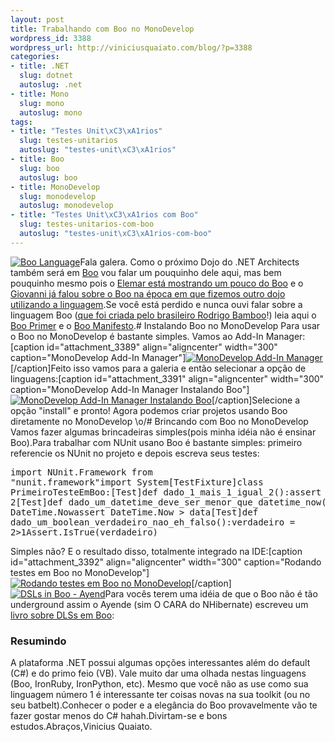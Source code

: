 ```yaml
--- 
layout: post
title: Trabalhando com Boo no MonoDevelop
wordpress_id: 3388
wordpress_url: http://viniciusquaiato.com/blog/?p=3388
categories: 
- title: .NET
  slug: dotnet
  autoslug: .net
- title: Mono
  slug: mono
  autoslug: mono
tags: 
- title: "Testes Unit\xC3\xA1rios"
  slug: testes-unitarios
  autoslug: "testes-unit\xC3\xA1rios"
- title: Boo
  slug: boo
  autoslug: boo
- title: MonoDevelop
  slug: monodevelop
  autoslug: monodevelop
- title: "Testes Unit\xC3\xA1rios com Boo"
  slug: testes-unitarios-com-boo
  autoslug: "testes-unit\xC3\xA1rios-com-boo"
---
```

[![](http://viniciusquaiato.com/blog/wp-content/uploads/2011/05/Boo-Language.png "Boo Language")](http://viniciusquaiato.com/blog/wp-content/uploads/2011/05/Boo-Language.png)Fala galera. Como o próximo Dojo do .NET Architects também será em [Boo](http://boo.codehaus.org/) vou falar um pouquinho dele aqui, mas bem pouquinho mesmo pois o [Elemar está mostrando um pouco do Boo](http://elemarjr.net/2011/04/23/vamos-aprender-boo-parte-1-fundamentos/) e o [Giovanni já falou sobre o Boo na época em que fizemos outro dojo utilizando a linguagem](http://blog.lambda3.com.br/2010/10/boo-muito-legal/).Se você está perdido e nunca ouvi falar sobre a linguagem Boo ([que foi criada pelo brasileiro Rodrigo Bamboo](http://en.wikipedia.org/wiki/Rodrigo_B._De_Oliveira)!) leia aqui o [Boo Primer](http://boo.codehaus.org/Boo+Primer) e o [Boo Manifesto](http://boo.codehaus.org/BooManifesto.pdf).# Instalando Boo no MonoDevelop
Para usar o Boo no MonoDevelop é bastante simples. Vamos ao Add-In Manager:[caption id="attachment_3389" align="aligncenter" width="300" caption="MonoDevelop Add-In Manager"][![MonoDevelop Add-In Manager](http://viniciusquaiato.com/blog/wp-content/uploads/2011/05/MonoDevelop-Add-In-Manager-300x43.png "MonoDevelop Add-In Manager")](http://viniciusquaiato.com/blog/wp-content/uploads/2011/05/MonoDevelop-Add-In-Manager.png)[/caption]Feito isso vamos para a galeria e então selecionar a opção de linguagens:[caption id="attachment_3391" align="aligncenter" width="300" caption="MonoDevelop Add-In Manager Instalando Boo"][![MonoDevelop Add-In Manager Instalando Boo](http://viniciusquaiato.com/blog/wp-content/uploads/2011/05/MonoDevelop-Add-In-Manager-Instalando-Boo1-300x222.png "MonoDevelop Add-In Manager Instalando Boo")](http://viniciusquaiato.com/blog/wp-content/uploads/2011/05/MonoDevelop-Add-In-Manager-Instalando-Boo1.png)[/caption]Selecione a opção "install" e pronto! Agora podemos criar projetos usando Boo diretamente no MonoDevelop \o/# Brincando com Boo no MonoDevelop
Vamos fazer algumas brincadeiras simples(pois minha idéia não é ensinar Boo).Para trabalhar com NUnit usano Boo é bastante simples: primeiro referencie os NUnit no projeto e depois escreva seus testes:<pre lang="boo">import NUnit.Framework from "nunit.framework"import System[TestFixture]class PrimeiroTesteEmBoo:[Test]def dado_1_mais_1_igual_2():assert 1 + 1 == 2[Test]def dado_um_datetime_deve_ser_menor_que_datetime_now():data = DateTime.Nowassert DateTime.Now > data[Test]def dado_um_boolean_verdadeiro_nao_eh_falso():verdadeiro = 2>1Assert.IsTrue(verdadeiro)</pre>Simples não? E o resultado disso, totalmente integrado na IDE:[caption id="attachment_3392" align="aligncenter" width="300" caption="Rodando testes em Boo no MonoDevelop"][![Rodando testes em Boo no MonoDevelop](http://viniciusquaiato.com/blog/wp-content/uploads/2011/05/Rodando-testes-em-Boo-no-MonoDevelop-300x202.png "Rodando testes em Boo no MonoDevelop")](http://viniciusquaiato.com/blog/wp-content/uploads/2011/05/Rodando-testes-em-Boo-no-MonoDevelop.png)[/caption][![](http://viniciusquaiato.com/blog/wp-content/uploads/2011/05/DSLs_in_Boo_rahien_cover150.jpg "DSLs in Boo - Ayend")](http://viniciusquaiato.com/blog/wp-content/uploads/2011/05/DSLs_in_Boo_rahien_cover150.jpg)Para vocês terem uma idéia de que o Boo não é tão underground assim o Ayende (sim O CARA do NHibernate) escreveu um [livro sobre DLSs em Boo](http://www.manning.com/rahien/): 

### Resumindo
A plataforma .NET possui algumas opções interessantes além do default (C#) e do primo feio (VB). Vale muito dar uma olhada nestas linguagens (Boo, IronRuby, IronPython, etc). Mesmo que você não as use como sua linguagem número 1 é interessante ter coisas novas na sua toolkit (ou no seu batbelt).Conhecer o poder e a elegância do Boo provavelmente vão te fazer gostar menos do C# hahah.Divirtam-se e bons estudos.Abraços,Vinicius Quaiato. 
